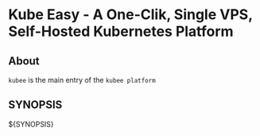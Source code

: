 # Kube Easy - A One-Clik, Single VPS, Self-Hosted Kubernetes Platform


## About
`kubee` is the main entry of the `kubee platform`



## SYNOPSIS

${SYNOPSIS}